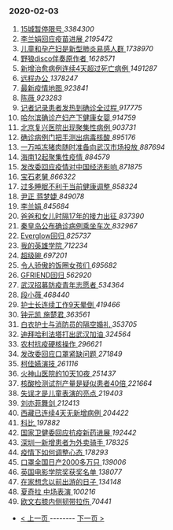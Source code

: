### 2020-02-03 
1. [ 15城暂停限号 ](https://s.weibo.com/weibo?q=%2315%E5%9F%8E%E6%9A%82%E5%81%9C%E9%99%90%E5%8F%B7%23&Refer=top) *3384300*
1. [ 李兰娟回应疫苗进展 ](https://s.weibo.com/weibo?q=%23%E6%9D%8E%E5%85%B0%E5%A8%9F%E5%9B%9E%E5%BA%94%E7%96%AB%E8%8B%97%E8%BF%9B%E5%B1%95%23&Refer=top) *2195472*
1. [ 儿童和孕产妇是新型肺炎易感人群 ](https://s.weibo.com/weibo?q=%23%E5%84%BF%E7%AB%A5%E5%92%8C%E5%AD%95%E4%BA%A7%E5%A6%87%E6%98%AF%E6%96%B0%E5%9E%8B%E8%82%BA%E7%82%8E%E6%98%93%E6%84%9F%E4%BA%BA%E7%BE%A4%23&Refer=top) *1738970*
1. [ 野狼disco伴奏原作者 ](https://s.weibo.com/weibo?q=%E9%87%8E%E7%8B%BCdisco%E4%BC%B4%E5%A5%8F%E5%8E%9F%E4%BD%9C%E8%80%85&Refer=top) *1628571*
1. [ 新增治愈病例连续4天超过死亡病例 ](https://s.weibo.com/weibo?q=%E6%96%B0%E5%A2%9E%E6%B2%BB%E6%84%88%E7%97%85%E4%BE%8B%E8%BF%9E%E7%BB%AD4%E5%A4%A9%E8%B6%85%E8%BF%87%E6%AD%BB%E4%BA%A1%E7%97%85%E4%BE%8B&Refer=top) *1491287*
1. [ 远程办公 ](https://s.weibo.com/weibo?q=%E8%BF%9C%E7%A8%8B%E5%8A%9E%E5%85%AC&Refer=top) *1378247*
1. [ 最新疫情地图 ](https://s.weibo.com/weibo?q=%E6%9C%80%E6%96%B0%E7%96%AB%E6%83%85%E5%9C%B0%E5%9B%BE&Refer=top) *923841*
1. [ 陈薇 ](https://s.weibo.com/weibo?q=%E9%99%88%E8%96%87&Refer=top) *923283*
1. [ 记者记录患者发热到确诊全过程 ](https://s.weibo.com/weibo?q=%23%E8%AE%B0%E8%80%85%E8%AE%B0%E5%BD%95%E6%82%A3%E8%80%85%E5%8F%91%E7%83%AD%E5%88%B0%E7%A1%AE%E8%AF%8A%E5%85%A8%E8%BF%87%E7%A8%8B%23&Refer=top) *917775*
1. [ 哈尔滨确诊产妇产下健康女婴 ](https://s.weibo.com/weibo?q=%23%E5%93%88%E5%B0%94%E6%BB%A8%E7%A1%AE%E8%AF%8A%E4%BA%A7%E5%A6%87%E4%BA%A7%E4%B8%8B%E5%81%A5%E5%BA%B7%E5%A5%B3%E5%A9%B4%23&Refer=top) *914759*
1. [ 北京复兴医院出现聚集性病例 ](https://s.weibo.com/weibo?q=%E5%8C%97%E4%BA%AC%E5%A4%8D%E5%85%B4%E5%8C%BB%E9%99%A2%E5%87%BA%E7%8E%B0%E8%81%9A%E9%9B%86%E6%80%A7%E7%97%85%E4%BE%8B&Refer=top) *903731*
1. [ 确诊病例门把手测出病毒核酸 ](https://s.weibo.com/weibo?q=%23%E7%A1%AE%E8%AF%8A%E7%97%85%E4%BE%8B%E9%97%A8%E6%8A%8A%E6%89%8B%E6%B5%8B%E5%87%BA%E7%97%85%E6%AF%92%E6%A0%B8%E9%85%B8%23&Refer=top) *895176*
1. [ 一万吨冻猪肉随时准备向武汉市场投放 ](https://s.weibo.com/weibo?q=%23%E4%B8%80%E4%B8%87%E5%90%A8%E5%86%BB%E7%8C%AA%E8%82%89%E9%9A%8F%E6%97%B6%E5%87%86%E5%A4%87%E5%90%91%E6%AD%A6%E6%B1%89%E5%B8%82%E5%9C%BA%E6%8A%95%E6%94%BE%23&Refer=top) *887694*
1. [ 海南12起聚集性疫情 ](https://s.weibo.com/weibo?q=%23%E6%B5%B7%E5%8D%9712%E8%B5%B7%E8%81%9A%E9%9B%86%E6%80%A7%E7%96%AB%E6%83%85%23&Refer=top) *884579*
1. [ 发改委回应疫情对中国经济影响 ](https://s.weibo.com/weibo?q=%23%E5%8F%91%E6%94%B9%E5%A7%94%E5%9B%9E%E5%BA%94%E7%96%AB%E6%83%85%E5%AF%B9%E4%B8%AD%E5%9B%BD%E7%BB%8F%E6%B5%8E%E5%BD%B1%E5%93%8D%23&Refer=top) *871875*
1. [ 宝石老舅 ](https://s.weibo.com/weibo?q=%E5%AE%9D%E7%9F%B3%E8%80%81%E8%88%85&Refer=top) *866322*
1. [ 过多睡眠不利于当前健康调整 ](https://s.weibo.com/weibo?q=%23%E8%BF%87%E5%A4%9A%E7%9D%A1%E7%9C%A0%E4%B8%8D%E5%88%A9%E4%BA%8E%E5%BD%93%E5%89%8D%E5%81%A5%E5%BA%B7%E8%B0%83%E6%95%B4%23&Refer=top) *858324*
1. [ 尹正 蒋梦婕 ](https://s.weibo.com/weibo?q=%E5%B0%B9%E6%AD%A3%20%E8%92%8B%E6%A2%A6%E5%A9%95&Refer=top) *849078*
1. [ 李兰娟 ](https://s.weibo.com/weibo?q=%E6%9D%8E%E5%85%B0%E5%A8%9F&Refer=top) *845684*
1. [ 爸爸和女儿时隔17年的接力出征 ](https://s.weibo.com/weibo?q=%E7%88%B8%E7%88%B8%E5%92%8C%E5%A5%B3%E5%84%BF%E6%97%B6%E9%9A%9417%E5%B9%B4%E7%9A%84%E6%8E%A5%E5%8A%9B%E5%87%BA%E5%BE%81&Refer=top) *837390*
1. [ 秦皇岛公布确诊病例乘坐车次 ](https://s.weibo.com/weibo?q=%23%E7%A7%A6%E7%9A%87%E5%B2%9B%E5%85%AC%E5%B8%83%E7%A1%AE%E8%AF%8A%E7%97%85%E4%BE%8B%E4%B9%98%E5%9D%90%E8%BD%A6%E6%AC%A1%23&Refer=top) *832967*
1. [ Everglow回归 ](https://s.weibo.com/weibo?q=Everglow%E5%9B%9E%E5%BD%92&Refer=top) *825737*
1. [ 我的英雄学院 ](https://s.weibo.com/weibo?q=%E6%88%91%E7%9A%84%E8%8B%B1%E9%9B%84%E5%AD%A6%E9%99%A2&Refer=top) *712234*
1. [ 超级碗 ](https://s.weibo.com/weibo?q=%23%E8%B6%85%E7%BA%A7%E7%A2%97%23&Refer=top) *697201*
1. [ 令人骄傲的饭圈女孩们 ](https://s.weibo.com/weibo?q=%23%E4%BB%A4%E4%BA%BA%E9%AA%84%E5%82%B2%E7%9A%84%E9%A5%AD%E5%9C%88%E5%A5%B3%E5%AD%A9%E4%BB%AC%23&Refer=top) *695682*
1. [ GFRIEND回归 ](https://s.weibo.com/weibo?q=GFRIEND%E5%9B%9E%E5%BD%92&Refer=top) *562920*
1. [ 武汉招募防疫青年志愿者 ](https://s.weibo.com/weibo?q=%E6%AD%A6%E6%B1%89%E6%8B%9B%E5%8B%9F%E9%98%B2%E7%96%AB%E9%9D%92%E5%B9%B4%E5%BF%97%E6%84%BF%E8%80%85&Refer=top) *534364*
1. [ 段小薇 ](https://s.weibo.com/weibo?q=%E6%AE%B5%E5%B0%8F%E8%96%87&Refer=top) *468440*
1. [ 护士长连续工作9天晕倒 ](https://s.weibo.com/weibo?q=%23%E6%8A%A4%E5%A3%AB%E9%95%BF%E8%BF%9E%E7%BB%AD%E5%B7%A5%E4%BD%9C9%E5%A4%A9%E6%99%95%E5%80%92%23&Refer=top) *419466*
1. [ 钟元凯 施楚君 ](https://s.weibo.com/weibo?q=%E9%92%9F%E5%85%83%E5%87%AF%20%E6%96%BD%E6%A5%9A%E5%90%9B&Refer=top) *363561*
1. [ 白衣护士与消防员的隔空婚礼 ](https://s.weibo.com/weibo?q=%E7%99%BD%E8%A1%A3%E6%8A%A4%E5%A3%AB%E4%B8%8E%E6%B6%88%E9%98%B2%E5%91%98%E7%9A%84%E9%9A%94%E7%A9%BA%E5%A9%9A%E7%A4%BC&Refer=top) *353705*
1. [ 迪拜哈利法塔打出武汉加油 ](https://s.weibo.com/weibo?q=%E8%BF%AA%E6%8B%9C%E5%93%88%E5%88%A9%E6%B3%95%E5%A1%94%E6%89%93%E5%87%BA%E6%AD%A6%E6%B1%89%E5%8A%A0%E6%B2%B9&Refer=top) *324564*
1. [ 农村抗疫硬核操作 ](https://s.weibo.com/weibo?q=%23%E5%86%9C%E6%9D%91%E6%8A%97%E7%96%AB%E7%A1%AC%E6%A0%B8%E6%93%8D%E4%BD%9C%23&Refer=top) *296621*
1. [ 发改委回应口罩紧缺问题 ](https://s.weibo.com/weibo?q=%23%E5%8F%91%E6%94%B9%E5%A7%94%E5%9B%9E%E5%BA%94%E5%8F%A3%E7%BD%A9%E7%B4%A7%E7%BC%BA%E9%97%AE%E9%A2%98%23&Refer=top) *271849*
1. [ 柯佳嬿演技 ](https://s.weibo.com/weibo?q=%23%E6%9F%AF%E4%BD%B3%E5%AC%BF%E6%BC%94%E6%8A%80%23&Refer=top) *261116*
1. [ 火神山医院的10天10夜 ](https://s.weibo.com/weibo?q=%E7%81%AB%E7%A5%9E%E5%B1%B1%E5%8C%BB%E9%99%A2%E7%9A%8410%E5%A4%A910%E5%A4%9C&Refer=top) *251437*
1. [ 核酸检测试剂产量是疑似患者40倍 ](https://s.weibo.com/weibo?q=%E6%A0%B8%E9%85%B8%E6%A3%80%E6%B5%8B%E8%AF%95%E5%89%82%E4%BA%A7%E9%87%8F%E6%98%AF%E7%96%91%E4%BC%BC%E6%82%A3%E8%80%8540%E5%80%8D&Refer=top) *221664*
1. [ 失误才是儿童表演的亮点 ](https://s.weibo.com/weibo?q=%23%E5%A4%B1%E8%AF%AF%E6%89%8D%E6%98%AF%E5%84%BF%E7%AB%A5%E8%A1%A8%E6%BC%94%E7%9A%84%E4%BA%AE%E7%82%B9%23&Refer=top) *219403*
1. [ 刘亦菲舞剑 ](https://s.weibo.com/weibo?q=%23%E5%88%98%E4%BA%A6%E8%8F%B2%E8%88%9E%E5%89%91%23&Refer=top) *212413*
1. [ 西藏已连续4天无新增病例 ](https://s.weibo.com/weibo?q=%23%E8%A5%BF%E8%97%8F%E5%B7%B2%E8%BF%9E%E7%BB%AD4%E5%A4%A9%E6%97%A0%E6%96%B0%E5%A2%9E%E7%97%85%E4%BE%8B%23&Refer=top) *204422*
1. [ 科比 ](https://s.weibo.com/weibo?q=%E7%A7%91%E6%AF%94&Refer=top) *197882*
1. [ 国家卫健委回应抗疫新药进展 ](https://s.weibo.com/weibo?q=%E5%9B%BD%E5%AE%B6%E5%8D%AB%E5%81%A5%E5%A7%94%E5%9B%9E%E5%BA%94%E6%8A%97%E7%96%AB%E6%96%B0%E8%8D%AF%E8%BF%9B%E5%B1%95&Refer=top) *192442*
1. [ 深圳一新增患者为外卖骑手 ](https://s.weibo.com/weibo?q=%23%E6%B7%B1%E5%9C%B3%E4%B8%80%E6%96%B0%E5%A2%9E%E6%82%A3%E8%80%85%E4%B8%BA%E5%A4%96%E5%8D%96%E9%AA%91%E6%89%8B%23&Refer=top) *178325*
1. [ 疫情下如何调整心态 ](https://s.weibo.com/weibo?q=%23%E7%96%AB%E6%83%85%E4%B8%8B%E5%A6%82%E4%BD%95%E8%B0%83%E6%95%B4%E5%BF%83%E6%80%81%23&Refer=top) *178293*
1. [ 口罩全国日产2000多万只 ](https://s.weibo.com/weibo?q=%23%E5%8F%A3%E7%BD%A9%E5%85%A8%E5%9B%BD%E6%97%A5%E4%BA%A72000%E5%A4%9A%E4%B8%87%E5%8F%AA%23&Refer=top) *139006*
1. [ 英国电影学院奖获奖名单 ](https://s.weibo.com/weibo?q=%23%E8%8B%B1%E5%9B%BD%E7%94%B5%E5%BD%B1%E5%AD%A6%E9%99%A2%E5%A5%96%E8%8E%B7%E5%A5%96%E5%90%8D%E5%8D%95%23&Refer=top) *138077*
1. [ 在家想念以前出游的日子 ](https://s.weibo.com/weibo?q=%23%E5%9C%A8%E5%AE%B6%E6%83%B3%E5%BF%B5%E4%BB%A5%E5%89%8D%E5%87%BA%E6%B8%B8%E7%9A%84%E6%97%A5%E5%AD%90%23&Refer=top) *134148*
1. [ 夏奇拉 中场表演 ](https://s.weibo.com/weibo?q=%E5%A4%8F%E5%A5%87%E6%8B%89%20%E4%B8%AD%E5%9C%BA%E8%A1%A8%E6%BC%94&Refer=top) *100216*
1. [ 欧文右膝内侧韧带拉伤 ](https://s.weibo.com/weibo?q=%23%E6%AC%A7%E6%96%87%E5%8F%B3%E8%86%9D%E5%86%85%E4%BE%A7%E9%9F%A7%E5%B8%A6%E6%8B%89%E4%BC%A4%23&Refer=top) *70441* 

- [ < 上一页 ](https://github.com/able8/weibo-hot-record/blob/master/2020-02-02.md) -------- [ 下一页 > ](https://github.com/able8/weibo-hot-record/blob/master/2020-02-04.md)